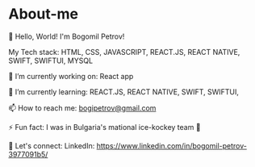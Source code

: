 # About-me

👋 Hello, World! I'm Bogomil Petrov!

My Tech stack: HTML, CSS, JAVASCRIPT, REACT.JS, REACT NATIVE, SWIFT, SWIFTUI, MYSQL

🔭 I’m currently working on: React app

🌱 I’m currently learning: REACT.JS, REACT NATIVE, SWIFT, SWIFTUI,

📫 How to reach me: bogipetrov@gmail.com

⚡ Fun fact: I was in Bulgaria's mational ice-kockey team 🏒

🔗 Let's connect: 
LinkedIn: https://www.linkedin.com/in/bogomil-petrov-3977091b5/
